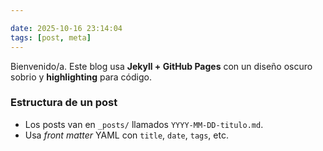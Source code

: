 ```yaml
---

date: 2025-10-16 23:14:04 
tags: [post, meta]
---
```


Bienvenido/a. Este blog usa **Jekyll + GitHub Pages** con un diseño oscuro sobrio y **highlighting** para código.

<!--more-->

### Estructura de un post

- Los posts van en `_posts/` llamados `YYYY-MM-DD-titulo.md`.
- Usa *front matter* YAML con `title`, `date`, `tags`, etc.
